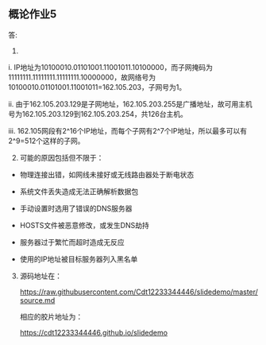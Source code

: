 ## 概论作业5 ##

答:

1.  
  i. IP地址为10100010.01101001.11001011.10100000，而子网掩码为11111111.11111111.11111111.10000000，故网络号为10100010.01101001.11001011=162.105.203，子网号为1。

  ii. 由于162.105.203.129是子网地址，162.105.203.255是广播地址，故可用主机号为162.105.203.129到162.105.203.254，共126台主机。

  iii. 162.105网段有2^16个IP地址，而每个子网有2^7个IP地址，所以最多可以有2^9=512个这样的子网。

2. 可能的原因包括但不限于：

  - 物理连接出错，如网线未接好或无线路由器处于断电状态

  - 系统文件丢失造成无法正确解析数据包

  - 手动设置时选用了错误的DNS服务器

  - HOSTS文件被恶意修改，或发生DNS劫持

  - 服务器过于繁忙而超时造成无反应

  - 使用的IP地址被目标服务器列入黑名单

3. 源码地址在：

   https://raw.githubusercontent.com/Cdt12233344446/slidedemo/master/source.md

   相应的胶片地址为：

   https://cdt12233344446.github.io/slidedemo
